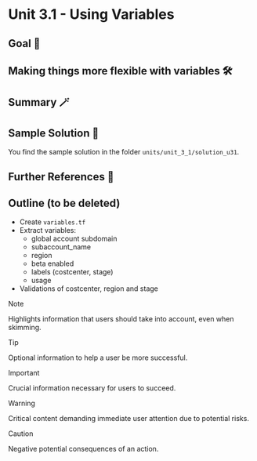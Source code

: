 # Unit 3.1 - Using Variables

## Goal 🎯

## Making things more flexible with variables 🛠️

## Summary 🪄


## Sample Solution 🛟

You find the sample solution in the folder `units/unit_3_1/solution_u31`.

## Further References 📝

## Outline (to be deleted)

- Create `variables.tf`
- Extract variables:
   - global account subdomain
   - subaccount_name
   - region
   - beta enabled
   - labels (costcenter, stage)
   - usage
- Validations of costcenter, region and stage

> [!NOTE]
> Highlights information that users should take into account, even when skimming.

> [!TIP]
> Optional information to help a user be more successful.

> [!IMPORTANT]
> Crucial information necessary for users to succeed.

> [!WARNING]
> Critical content demanding immediate user attention due to potential risks.

> [!CAUTION]
> Negative potential consequences of an action.
